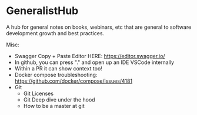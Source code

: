 # GeneralistHub

A hub for general notes on books, webinars, etc that are general to software development growth and best practices.

Misc:

* Swagger Copy + Paste Editor HERE: https://editor.swagger.io/
* In github, you can press "." and open up an IDE VSCode internally
* Within a PR it can show context too!
* Docker compose troubleshooting: https://github.com/docker/compose/issues/4181
* Git
  * Git Licenses
  * Git Deep dive under the hood
  * How to be a master at git

